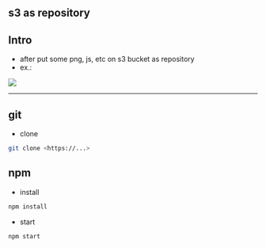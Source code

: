 ## s3 as repository

## Intro
* after put some png, js, etc on s3 bucket as repository
* ex.:

[<img src="https://i.imgur.com/zkeb0Z3.png">](https://i.imgur.com/zkeb0Z3.png)

---

## git
* clone
````bash
git clone <https://...>
````


## npm
* install
````bash
npm install
````


* start
````bash
npm start
````

